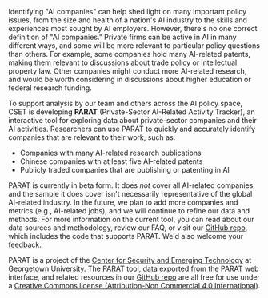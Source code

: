 Identifying "AI companies" can help shed light on many important policy issues, from the size and health of a nation's AI industry to the skills and experiences most sought by AI employers. However, there's no one correct definition of "AI companies." Private firms can be active in AI in many different ways, and some will be more relevant to particular policy questions than others. For example, some companies hold many AI-related patents, making them relevant to discussions about trade policy or intellectual property law. Other companies might conduct more AI-related research, and would be worth considering in discussions about higher education or federal research funding.

To support analysis by our team and others across the AI policy space, CSET is developing **PARAT** (Private-Sector AI-Related Activity Tracker), an interactive tool for exploring data about private-sector companies and their AI activities. Researchers can use PARAT to quickly and accurately identify companies that are relevant to their work, such as:

- Companies with many AI-related research publications
- Chinese companies with at least five AI-related patents
- Publicly traded companies that are publishing or patenting in AI

PARAT is currently in beta form. It does *not* cover all AI-related companies, and the sample it does cover isn't necessarily representative of the global AI-related industry. In the future, we plan to add more companies and metrics (e.g., AI-related jobs), and we will continue to refine our data and methods. For more information on the current tool, you can read about our data sources and methodology, review our FAQ, or visit our [GitHub repo](https://github.com/georgetown-cset/parat), which includes the code that supports PARAT. We'd also welcome your [feedback](https://forms.gle/7RxrtAJHya2FmjXB6).

PARAT is a project of the [Center for Security and Emerging Technology](https://cset.georgetown.edu) at [Georgetown University](https://www.georgetown.edu). The PARAT tool, data exported from the PARAT web interface, and related resources in our [GitHub repo](https://github.com/georgetown-cset/parat) are all free for use under a [Creative Commons license (Attribution-Non Commercial 4.0 International)](https://creativecommons.org/licenses/by-nc/4.0).
